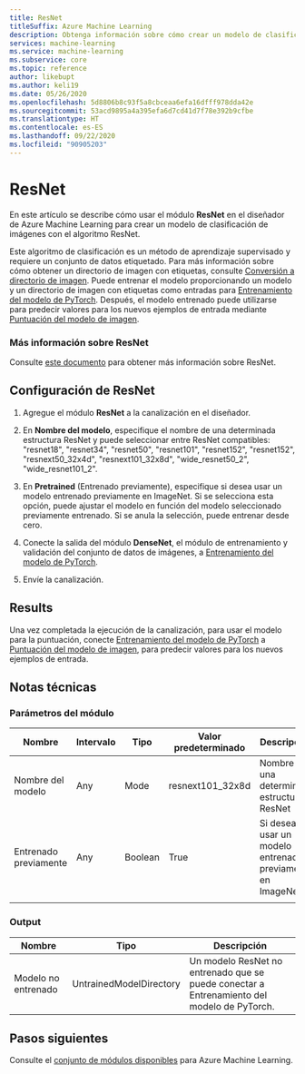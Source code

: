 ```yaml
---
title: ResNet
titleSuffix: Azure Machine Learning
description: Obtenga información sobre cómo crear un modelo de clasificación de imágenes con el algoritmo ResNet.
services: machine-learning
ms.service: machine-learning
ms.subservice: core
ms.topic: reference
author: likebupt
ms.author: keli19
ms.date: 05/26/2020
ms.openlocfilehash: 5d8806b8c93f5a8cbceaa6efa16dfff978dda42e
ms.sourcegitcommit: 53acd9895a4a395efa6d7cd41d7f78e392b9cfbe
ms.translationtype: HT
ms.contentlocale: es-ES
ms.lasthandoff: 09/22/2020
ms.locfileid: "90905203"
---
```

# <a name="resnet"></a>ResNet

En este artículo se describe cómo usar el módulo **ResNet** en el diseñador de Azure Machine Learning para crear un modelo de clasificación de imágenes con el algoritmo ResNet.  

Este algoritmo de clasificación es un método de aprendizaje supervisado y requiere un conjunto de datos etiquetado. Para más información sobre cómo obtener un directorio de imagen con etiquetas, consulte [Conversión a directorio de imagen](convert-to-image-directory.md). Puede entrenar el modelo proporcionando un modelo y un directorio de imagen con etiquetas como entradas para [Entrenamiento del modelo de PyTorch](train-pytorch-model.md). Después, el modelo entrenado puede utilizarse para predecir valores para los nuevos ejemplos de entrada mediante [Puntuación del modelo de imagen](score-image-model.md).

### <a name="more-about-resnet"></a>Más información sobre ResNet

Consulte [este documento](https://pytorch.org/docs/stable/torchvision/models.html?highlight=resnext101_32x8d#torchvision.models.resnext101_32x8d) para obtener más información sobre ResNet.

## <a name="how-to-configure-resnet"></a>Configuración de ResNet

1.  Agregue el módulo **ResNet** a la canalización en el diseñador.  

2.  En **Nombre del modelo**, especifique el nombre de una determinada estructura ResNet y puede seleccionar entre ResNet compatibles: "resnet18", "resnet34", "resnet50", "resnet101", "resnet152", "resnet152", "resnext50\_32x4d", "resnext101\_32x8d", "wide_resnet50\_2", "wide_resnet101\_2".

3.  En **Pretrained** (Entrenado previamente), especifique si desea usar un modelo entrenado previamente en ImageNet. Si se selecciona esta opción, puede ajustar el modelo en función del modelo seleccionado previamente entrenado. Si se anula la selección, puede entrenar desde cero.

4.  Conecte la salida del módulo **DenseNet**, el módulo de entrenamiento y validación del conjunto de datos de imágenes, a [Entrenamiento del modelo de PyTorch](train-pytorch-model.md). 

5. Envíe la canalización.

## <a name="results"></a>Results

Una vez completada la ejecución de la canalización, para usar el modelo para la puntuación, conecte [Entrenamiento del modelo de PyTorch](train-pytorch-model.md) a [Puntuación del modelo de imagen](score-image-model.md), para predecir valores para los nuevos ejemplos de entrada.

## <a name="technical-notes"></a>Notas técnicas  

###  <a name="module-parameters"></a>Parámetros del módulo  

| Nombre       | Intervalo | Tipo    | Valor predeterminado           | Descripción                              |
| ---------- | ----- | ------- | ----------------- | ---------------------------------------- |
| Nombre del modelo | Any   | Mode    | resnext101\_32x8d | Nombre de una determinada estructura ResNet       |
| Entrenado previamente | Any   | Boolean | True              | Si desea usar un modelo entrenado previamente en ImageNet |
|            |       |         |                   |                                          |

###  <a name="output"></a>Output  

| Nombre            | Tipo                    | Descripción                              |
| --------------- | ----------------------- | ---------------------------------------- |
| Modelo no entrenado | UntrainedModelDirectory | Un modelo ResNet no entrenado que se puede conectar a Entrenamiento del modelo de PyTorch. |

## <a name="next-steps"></a>Pasos siguientes

Consulte el [conjunto de módulos disponibles](module-reference.md) para Azure Machine Learning. 